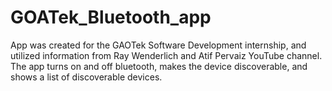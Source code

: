 # GOATek_Bluetooth_app
App was created for the GAOTek Software Development internship, and utilized information from Ray Wenderlich and Atif Pervaiz YouTube channel. The app 
turns on and off bluetooth, makes the device discoverable, and shows a list of discoverable devices.

